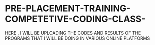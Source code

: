 # PRE-PLACEMENT-TRAINING-COMPETETIVE-CODING-CLASS-
HERE , I WILL BE UPLOADING THE CODES AND RESULTS OF THE PROGRAMS THAT I WILL BE DOING IN VARIOUS ONLINE PLATFORMS
